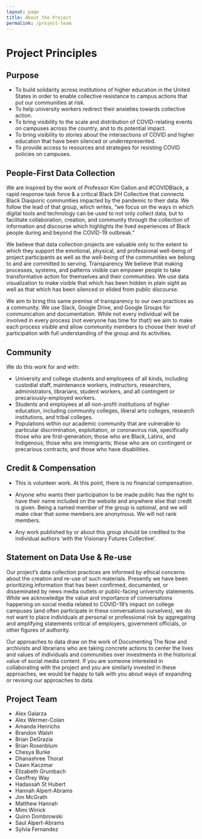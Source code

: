 ```yaml
---
layout: page
title: About the Project
permalink: /project-team
---
```

# Project Principles
## Purpose
* To build solidarity across institutions of higher education in the United States in order to enable collective resistance to campus actions that put our communities at risk.
* To help university workers redirect their anxieties towards collective action.
* To bring visibility to the scale and distribution of COVID-relating events on campuses across the country, and to its potential impact.
* To bring visibility to stories about the intersections of COVID and higher education that have been silenced or underrepresented.
* To provide access to resources and strategies for resisting COVID policies on campuses.

## People-First Data Collection
We are inspired by the work of Professor Kim Gallon and #COVIDBlack, a rapid response task force & a critical Black DH Collective that connects Black Diasporic communities impacted by the pandemic to their data. We follow the lead of that group, which writes, “we focus on the ways in which digital tools and technology can be used to not only collect data, but to facilitate collaboration, creation, and community through the collection of information and discourse which highlights the lived experiences of Black people during and beyond the COVID-19 outbreak.”

We believe that data collection projects are valuable only to the extent to which they support the emotional, physical, and professional well-being of project participants as well as the well-being of the communities we belong to and are committed to serving. 
Transparency
We believe that making processes, systems, and patterns visible can empower people to take transformative action for themselves and their communities. We use data visualization to make visible that which has been hidden in plain sight as well as that which has been silenced or elided from public discourse.  

We aim to bring this same premise of transparency to our own practices as a community. We use Slack, Google Drive, and Google Groups for communication and documentation. While not every individual will be involved in every process (not everyone has time for that!) we aim to make each process visible and allow community members to choose their level of participation with full understanding of the group and its activities.

## Community
We do this work for and with:
* University and college students and employees of all kinds, including custodial staff, maintenance workers, instructors, researchers, administrators, librarians, student workers, and all contingent or precariously-employed workers.
* Students and employees at all non-profit institutions of higher education, including community colleges, liberal arts colleges, research institutions, and tribal colleges.
* Populations within our academic community that are vulnerable to particular discrimination, exploitation, or coronavirus risk, specifically those who are first-generation; those who are Black, Latinx, and Indigenous; those who are immigrants; those who are on contingent or precarious contracts; and those who have disabilities.

## Credit & Compensation
* This is volunteer work. At this point, there is no financial compensation. 

* Anyone who wants their participation to be made public has the right to have their name included on the website and anywhere else that credit is given. Being a named member of the group is optional, and we will make clear that some members are anonymous. We will not rank members.

* Any work published by or about this group should be credited to the individual authors ‘with the Visionary Futures Collective’.

## Statement on Data Use & Re-use

Our project’s data collection practices are informed by ethical concerns about the creation and re-use of such materials. Presently we have been prioritizing information that has been confirmed, documented, or disseminated by news media outlets or public-facing university statements. While we acknowledge the value and importance of conversations happening on social media related to COVID-19’s impact on college campuses (and often participate in these conversations ourselves), we do not want to place individuals at personal or professional risk by aggregating and amplifying statements critical of employers, government officials, or other figures of authority. 

Our approaches to data draw on the work of Documenting The Now and archivists and librarians who are taking concrete actions to center the lives and values of individuals and communities over investments in the historical value of social media content. If you are someone interested in collaborating with the project and you are similarly invested in these approaches, we would be happy to talk with you about ways of expanding or revising our approaches to data.


## Project Team

* Alex Galarza
* Alex Wermer-Colan
* Amanda Henrichs
* Brandon Walsh
* Brian DeGrazia
* Brian Rosenblum
* Chesya Burke
* Dhanashree Thorat
* Dawn Kaczmar
* Elizabeth Grumbach
* Geoffrey Way
* Hadassah St Hubert
* Hannah Alpert-Abrams
* Jim McGrath
* Matthew Hannah
* Mimi Winick
* Quinn Dombrowski
* Saul Alpert-Abrams
* Sylvia Fernandez
